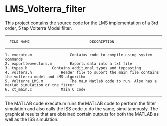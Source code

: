 LMS_Volterra_filter
===================

This project contains the source code for the LMS implementation of a 3rd order, 5 tap Volterra Model filter.


--------------------------------------------------------------------------------------------------------------------------
      FILE NAME                           DESCRIPTION
--------------------------------------------------------------------------------------------------------------------------  

	1. execute.m                 Contains code to compile using system commands
	2. exporttwovectors.m 	     Exports data into a txt file	
	3. types.h 		     Contains additional types and typcasting			 
	4. voltera.h 		     Header file to suport the main file contains the volterra model and LMS algorithm 
	5. Volterra_LMS.m            The main Matlab code to run. Also has a Matlab simulation of the filter
	6. xt_main.c		     Main C code
	
--------------------------------------------------------------------------------------------------------------------------

The MATLAB code execute.m runs the MATLAB code to perform the filter simulation and also calls the ISS code to do the same, simultaneously. The graphical results that are obtained contain outputs for both the MATLAB as well as the ISS simulation.
